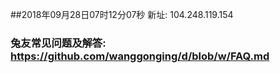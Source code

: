 ##2018年09月28日07时12分07秒 新址: 104.248.119.154
### 兔友常见问题及解答: https://github.com/wanggonging/d/blob/w/FAQ.md
